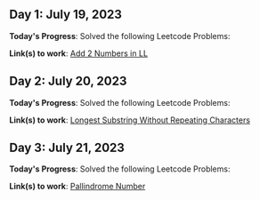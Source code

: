 ## Day 1: July 19, 2023

**Today's Progress**: Solved the following Leetcode Problems:  


**Link(s) to work**: [Add 2 Numbers in LL](https://leetcode.com/problems/add-two-numbers/description/)


## Day 2: July 20, 2023

**Today's Progress**: Solved the following Leetcode Problems:  


**Link(s) to work**: [Longest Substring Without Repeating Characters](https://leetcode.com/problems/longest-substring-without-repeating-characters/description/)

## Day 3: July 21, 2023

**Today's Progress**: Solved the following Leetcode Problems:  


**Link(s) to work**: [Pallindrome Number]([https://leetcode.com/problems/longest-substring-without-repeating-characters/description/](https://leetcode.com/problems/palindrome-number)https://leetcode.com/problems/palindrome-number)
